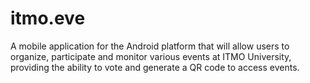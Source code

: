 # itmo.eve
A mobile application for the Android platform that will allow users to organize, participate and monitor various events at ITMO University, providing the ability to vote and generate a QR code to access events.
